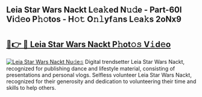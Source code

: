 ## Leia Star Wars Nackt L𝚎a𝚔ed N𝚞𝚍e - Part-60l Vi𝚍𝚎o P𝚑𝚘tos - H𝚘𝚝 O𝚗𝚕yf𝚊ns L𝚎a𝚔s 2oNx9

# <h2><a href="http://kf89431.oniu.top/?m=Leia+Star+Wars+Nackt">🔗👉 🔴 Leia Star Wars Nackt P𝚑ot𝚘𝚜 V𝚒d𝚎o</a></h2>

[![Leia Star Wars Nackt Nu𝚍e𝚜](https://i.imgur.com/0qMVB7G.gif)](http://kf89431.oniu.top/?m=Leia+Star+Wars+Nackt)
Digital trendsetter Leia Star Wars Nackt, recognized for publishing dance and lifestyle material, consisting of presentations and personal vlogs. Selfless volunteer Leia Star Wars Nackt, recognized for their generosity and dedication to volunteering their time and skills to help others.  
